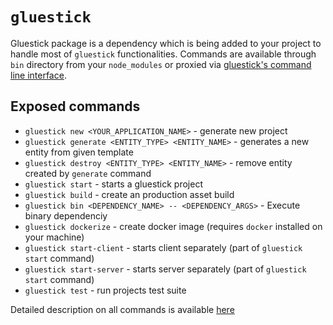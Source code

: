 # `gluestick`
Gluestick package is a dependency which is being added to your project to handle most of `gluestick` functionalities. Commands are available through `bin` directory from your `node_modules` or proxied via [gluestick's command line interface](../packages/gluestick-cli).

## Exposed commands

- `gluestick new <YOUR_APPLICATION_NAME>` - generate new project
- `gluestick generate <ENTITY_TYPE> <ENTITY_NAME>` - generates a new entity from given template
- `gluestick destroy <ENTITY_TYPE> <ENTITY_NAME>` - remove entity created by `generate` command
- `gluestick start` - starts a gluestick project
- `gluestick build` - create an production asset build
- `gluestick bin <DEPENDENCY_NAME> -- <DEPENDENCY_ARGS>` - Execute binary dependenciy
- `gluestick dockerize` - create docker image (requires `docker` installed on your machine)
- `gluestick start-client` - starts client separately (part of `gluestick start` command)
- `gluestick start-server` - starts server separately (part of `gluestick start` command)
- `gluestick test` - run projects test suite

Detailed description on all commands is available [here](../../docs/Commands.md)
